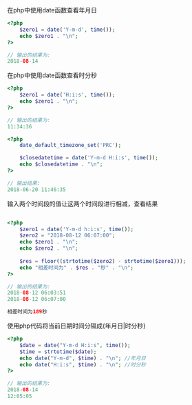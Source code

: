 在php中使用date函数查看年月日
```php
<?php
    $zero1 = date('Y-m-d', time());
    echo $zero1 . "\n";
?>

// 输出的结果为:
2018-08-14
```

在php中使用date函数查看时分秒
```php
<?php
    $zero1 = date('H:i:s', time());
    echo $zero1 . "\n";
?>

// 输出的结果为:
11:34:36
```

```php
<?php
    date_default_timezone_set('PRC'); 

    $closedatetime = date('Y-m-d H:i:s', time());
    echo $closedatetime . "\n";
?>

// 输出结果:
2018-06-20 11:46:35
```

输入两个时间段的值让这两个时间段进行相减，查看结果
```php

<?php
    $zero1 = date('Y-m-d h:i:s', time());
    $zero2 = "2018-08-12 06:07:00";
    echo $zero1 . "\n";
    echo $zero2 . "\n";
    
    $res = floor((strtotime($zero2) - strtotime($zero1)));
    echo "相差时间为" . $res . "秒" . "\n";
?>

// 输出的结果为:
2018-08-12 06:03:51
2018-08-12 06:07:00

相差时间为189秒
```

使用php代码将当前日期时间分隔成{年月日|时分秒}

```php
<?php
    $date = date("Y-m-d H:i:s", time()); 
    $time = strtotime($date);
    echo date("Y-m-d", $time) . "\n"; //年月日
    echo date("H:i:s", $time) . "\n"; //时分秒
?>

// 输出的结果为:
2018-08-14
12:05:05
```
